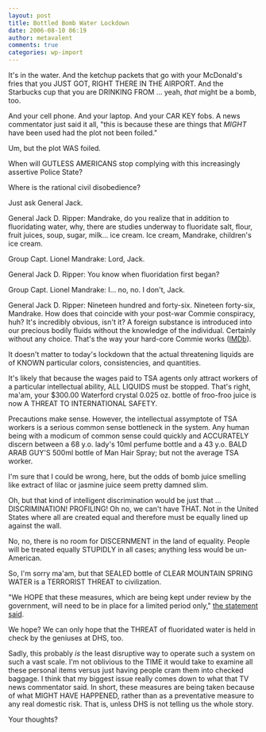 ```yaml
---
layout: post
title: Bottled Bomb Water Lockdown
date: 2006-08-10 06:19
author: metavalent
comments: true
categories: wp-import
---
```

It's in the water.  And the ketchup packets that go with your McDonald's fries that you JUST GOT, RIGHT THERE IN THE AIRPORT.  And the Starbucks cup that you are DRINKING FROM ... yeah, *that* might be a bomb, too.

And your cell phone.  And your laptop.  And your CAR KEY fobs.  A news commentator just said it all, "this is because these are things that *MIGHT* have been used had the plot not been foiled."

Um, but the plot WAS foiled.

When will GUTLESS AMERICANS stop complying with this increasingly assertive Police State?

Where is the rational civil disobedience?

Just ask General Jack.

General Jack D. Ripper: Mandrake, do you realize that in addition to fluoridating water, why, there are studies underway to fluoridate salt, flour, fruit juices, soup, sugar, milk... ice cream. Ice cream, Mandrake, children's ice cream.

Group Capt. Lionel Mandrake: Lord, Jack.

General Jack D. Ripper: You know when fluoridation first began?

Group Capt. Lionel Mandrake: I... no, no. I don't, Jack.

General Jack D. Ripper: Nineteen hundred and forty-six. Nineteen forty-six, Mandrake. How does that coincide with your post-war Commie conspiracy, huh? It's incredibly obvious, isn't it? A foreign substance is introduced into our precious bodily fluids without the knowledge of the individual. Certainly without any choice. That's the way your hard-core Commie works (<a href="https://www.imdb.com/title/tt0057012/quotes">IMDb</a>).

It doesn't matter to today's lockdown that the actual threatening liquids are of KNOWN particular colors, consistencies, and quantities.

It's likely that because the wages paid to TSA agents only attract workers of a particular intellectual ability, ALL LIQUIDS must be stopped.  That's right, ma'am, your $300.00 Waterford crystal 0.025 oz. bottle of froo-froo juice is now A THREAT TO INTERNATIONAL SAFETY.

Precautions make sense.  However, the intellectual assymptote of TSA workers is a serious common sense bottleneck in the system.  Any human being with a modicum of common sense could quickly and ACCURATELY discern between a 68 y.o. lady's 10ml perfume bottle and a 43 y.o. BALD ARAB GUY'S 500ml bottle of Man Hair Spray; but not the average TSA worker.

I'm sure that I could be wrong, here, but the odds of bomb juice smelling like extract of lilac or jasmine juice seem pretty damned slim.

Oh, but that kind of intelligent discrimination would be just that ... DISCRIMINATION! PROFILING! Oh no, we can't have THAT.  Not in the United States where all are created equal and therefore must be equally lined up against the wall.

No, no, there is no room for DISCERNMENT in the land of equality.  People will be treated equally STUPIDLY in all cases; anything less would be un-American.

So, I'm sorry ma'am, but that SEALED bottle of CLEAR MOUNTAIN SPRING WATER is a TERRORIST THREAT to civilization.

"We HOPE that these measures, which are being kept under review by the government, will need to be in place for a limited period only," <a href="https://news.bbc.co.uk/2/hi/uk_news/4778575.stm">the statement said</a>.

We hope?  We can only hope that the THREAT of fluoridated water is held in check by the geniuses at DHS, too.  

Sadly, this probably *is* the least disruptive way to operate such a system on such a vast scale.  I'm not oblivious to the TIME it would take to examine all these personal items versus just having people cram them into checked baggage.  I think that my biggest issue really comes down to what that TV news commentator said.  In short, these measures are being taken because of what MIGHT HAVE HAPPENED, rather than as a preventative measure to any real domestic risk.  That is, unless DHS is not telling us the whole story.

Your thoughts?
